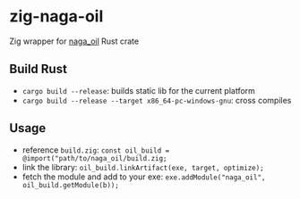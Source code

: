 # zig-naga-oil
Zig wrapper for [naga_oil](https://github.com/bevyengine/naga_oil) Rust crate


## Build Rust
- `cargo build --release`: builds static lib for the current platform
- `cargo build --release --target x86_64-pc-windows-gnu`: cross compiles

## Usage
- reference `build.zig`: `const oil_build = @import("path/to/naga_oil/build.zig;`
- link the library: `oil_build.linkArtifact(exe, target, optimize);`
- fetch the module and add to your exe: `exe.addModule("naga_oil", oil_build.getModule(b));`
